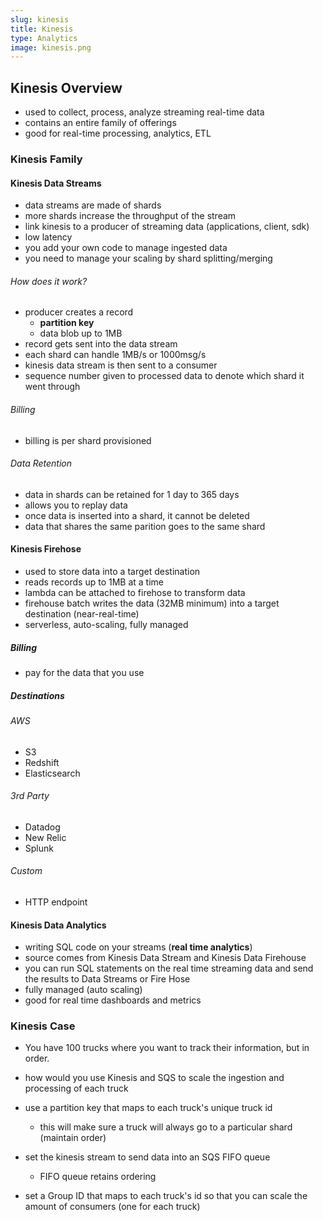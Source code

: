 ```yaml
---
slug: kinesis
title: Kinesis
type: Analytics
image: kinesis.png
---
```


## Kinesis Overview
* used to collect, process, analyze streaming real-time data
* contains an entire family of offerings
* good for real-time processing, analytics, ETL

### Kinesis Family
#### Kinesis Data Streams
* data streams are made of shards
* more shards increase the throughput of the stream
* link kinesis to a producer of streaming data (applications, client, sdk)
* low latency
* you add your own code to manage ingested data
* you need to manage your scaling by shard splitting/merging

###### How does it work?
* producer creates a record 
  * **partition key**
  * data blob up to 1MB
* record gets sent into the data stream
* each shard can handle 1MB/s or 1000msg/s
* kinesis data stream is then sent to a consumer 
* sequence number given to processed data to denote which shard it went through

###### Billing
* billing is per shard provisioned

###### Data Retention
* data in shards can be retained for 1 day to 365 days
* allows you to replay data
* once data is inserted into a shard, it cannot be deleted
* data that shares the same parition goes to the same shard

#### Kinesis Firehose
* used to store data into a target destination
* reads records up to 1MB at a time
* lambda can be attached to firehose to transform data
* firehouse batch writes the data (32MB minimum) into a target destination (near-real-time)
* serverless, auto-scaling, fully managed

##### Billing
* pay for the data that you use

##### Destinations
###### AWS
* S3
* Redshift
* Elasticsearch

###### 3rd Party
* Datadog
* New Relic
* Splunk

###### Custom
* HTTP endpoint

#### Kinesis Data Analytics
* writing SQL code on your streams (**real time analytics**)
* source comes from Kinesis Data Stream and Kinesis Data Firehouse
* you can run SQL statements on the real time streaming data and send the results to Data Streams or Fire Hose
* fully managed (auto scaling)
* good for real time dashboards and metrics

### Kinesis Case
* You have 100 trucks where you want to track their information, but in order. 
* how would you use Kinesis and SQS to scale the ingestion and processing of each truck

* use a partition key that maps to each truck's unique truck id
  * this will make sure a truck will always go to a particular shard (maintain order)
* set the kinesis stream to send data into an SQS FIFO queue
  * FIFO queue retains ordering
* set a Group ID that maps to each truck's id so that you can scale the amount of consumers (one for each truck)

